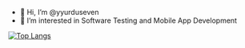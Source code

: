 - 👋 Hi, I’m @yyurduseven
- 👀 I’m interested in Software Testing and Mobile App Development


[![Top Langs](https://github-readme-stats-topaz-tau-45.vercel.app/api/top-langs/?username=yyurduseven&layout=donut&langs_count=8)](https://github.com/anuraghazra/github-readme-stats)
